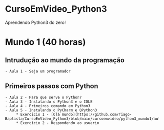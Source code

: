 # CursoEmVideo_Python3
 Aprendendo Python3 do zero!
 

# Mundo 1 (40 horas)

 ## Intrudução ao mundo da programação
    - Aula 1 - Seja um programador
 
 ## Primeiros passos com Python
    - Aula 2 - Para que serve o Python?
    - Aula 3 - Instalando o Python3 e o IDLE
    - Aula 4 - Primeiros comando em Python3
    - Aula 5 - Instalando o PyCharm e QPython3
         * Exercicio 1 - [Olá mundo](https://github.com/Tiago-Baptista/CursoEmVideo_Python3/blob/main/cursoemvideo/python3_mundo1/aula_1_a_5/ex001.py)
         * Exercicio 2 - Respondendo ao usuario

